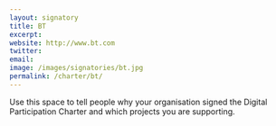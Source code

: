 ```yaml
---
layout: signatory
title: BT
excerpt: 
website: http://www.bt.com
twitter: 
email: 
image: /images/signatories/bt.jpg
permalink: /charter/bt/
---
```


Use this space to tell people why your organisation signed the Digital Participation Charter and which projects you are supporting.